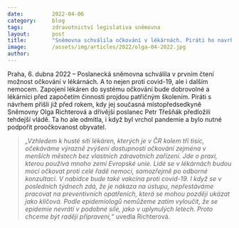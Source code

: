 ```yaml
---
date:         2022-04-06
category:     blog
tags:         zdravotnictví legislativa sněmovna
layout:       post
title:        "Sněmovna schválila očkování v lékárnách. Piráti ho navrhli už před rokem, Andrej Babiš ale zlepšení blokoval"
image:        /assets/img/articles/2022/olga-04-2022.jpg
author:       
---
```


Praha, 6. dubna 2022 – Poslanecká sněmovna schválila v prvním čtení možnost očkování v lékárnách. A to nejen proti covid-19, ale i dalším nemocem. Zapojení lékáren do systému očkování bude dobrovolné a lékárníci před započetím činnosti projdou patřičným školením. Piráti s návrhem přišli již před rokem, kdy jej současná místopředsedkyně Sněmovny Olga Richterová a dřívější poslanec Petr Třešňák předložili tehdejší vládě. Ta ho ale odmítla, i když byl vrchol pandemie a bylo nutné podpořit proočkovanost obyvatel.

> *„Vzhledem k husté síti lékáren, kterých je v ČR kolem tří tisíc, očekáváme výrazně zvýšení dostupnosti očkování zejména v menších městech bez vlastních zdravotních zařízení. Jde o praxi, kterou používá mnoho zemí Evropské unie. Lidé se v lékárnách budou moci očkovat proti celé řadě nemocí, samozřejmě po odborné konzultaci. V nabídce bude také vakcína proti covid-19. I když se v posledních týdnech zdá, že je nákaza na ústupu, nepřestáváme pracovat na preventivních opatřeních, která se mohou později ukázat jako klíčová. Podle epidemiologů nemůžeme zatím vyloučit, že se epidemie nevrátí v podobné síle, jako v uplynulých letech. Proto chceme být raději připravení,“* uvedla Richterová.
